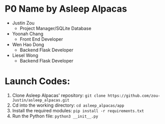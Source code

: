 # P0 Name by Asleep Alpacas

* Justin Zou
  * Project Manager/SQLite Database
* Yoonah Chang
  * Front End Developer
* Wen Hao Dong
  * Backend Flask Developer
* Liesel Wong
  * Backend Flask Developer

# Launch Codes:

1. Clone Asleep Alpacas' repository: `git clone https://github.com/zou-Justin/asleep_alpacas.git`
2. Cd into the working directory: `cd asleep_alpacas/app`
3. Install the required modules: `pip install -r requirements.txt`
4. Run the Python file: `python3 __init__.py`

